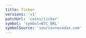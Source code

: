 ```yaml
---
title: Ticker
versions: 'v1'
patchUrl: 'coins/ticker'
symbol: 'symbol=BTC_BRL'
symbolSource: 'source=novadax.com'
---
```


